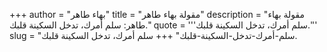 +++
author = "بهاء طاهر"
title = "مقولة بهاء طاهر"
description = "مقولة بهاء طاهر: سلم أمرك، تدخل السكينة قلبك."
quote = '''سلم أمرك، تدخل السكينة قلبك.''' 
slug = "سلم-أمرك-تدخل-السكينة-قلبك"
+++
سلم أمرك، تدخل السكينة قلبك.
